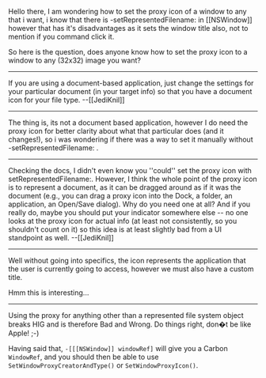 

Hello there, I am wondering how to set the proxy icon of a window to any that i want, i know that there is -setRepresentedFilename: in [[NSWindow]] however that has it's disadvantages as it sets the window title also, not to mention if you command click it.

So here is the question, does anyone know how to set the proxy icon to a window to any (32x32) image you want?

----

If you are using a document-based application, just change the settings for your particular document (in your target info) so that you have a document icon for your file type. --[[JediKnil]]

----

The thing is, its not a document based application, however I do need the proxy icon for better clarity about what that particular does (and it changes!), so i was wondering if there was a way to set it manually without -setRepresentedFilename: .

----

Checking the docs, I didn't even know you ''could'' set the proxy icon with setRepresentedFilename:. However, I think the whole point of the proxy icon is to represent a document, as it can be dragged around as if it was the document (e.g., you can drag a proxy icon into the Dock, a folder, an application, an Open/Save dialog). Why do you need one at all? And if you really do, maybe you should put your indicator somewhere else -- no one looks at the proxy icon for actual info (at least not consistently, so you shouldn't count on it) so this idea is at least slightly bad from a UI standpoint as well. --[[JediKnil]]

----

Well without going into specifics, the icon represents the application that the user is currently going to access, however we must also have a custom title.

Hmm this is interesting...

----

Using the proxy for anything other than a represented file system object breaks HIG and is therefore Bad and Wrong. Do things right, don�t be like Apple! ;-)

Having said that, <code>-[[[NSWindow]] windowRef]</code> will give you a Carbon <code>W<nowiki/>indowRef</code>, and you should then be able to use <code>S<nowiki/>etWindowProxyCreatorAndType()</code> or <code>S<nowiki/>etWindowProxyIcon()</code>.